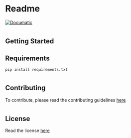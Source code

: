 # Readme

<a href='https://documatic.com' target='_blank'><img alt='Documatic' src='https://img.shields.io/badge/Documatic-100000?style=for-the-badge&logo=Documatic&logoColor=4C3D3D&labelColor=black&color=black'/></a>

# #

<!---Documatic-section-Getting Started-start--->
## Getting Started

## Requirements

```shell
pip install requirements.txt
```

# #
<!---Documatic-section-Getting Started-end--->

<!---Documatic-section-Contributing-start--->
## Contributing

To contribute, please read the contributing guidelines [here](<link here>)

# #
<!---Documatic-section-Contributing-end--->

<!---Documatic-section-License-start--->
## License

Read the license [here](LICENSE)

# #
<!---Documatic-section-License-end--->